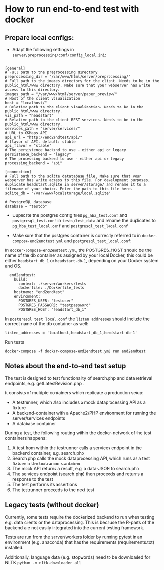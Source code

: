 # How to run end-to-end test with docker

## Prepare local configs:

* Adapt the following settings in `server/preprocessing/conf/config_local.ini`:

```

[general]
# Full path to the preprocessing directory
preprocessing_dir = "/var/www/html/server/preprocessing/"
# Full path to the images directory for the client. Needs to be in the public_html/www directory. Make sure that your webserver has write access to this directory.
images_path = "/var/www/html/server/paper_preview/"
# Host of the client visualization
host = "localhost/"
# Relative path to the client visualization. Needs to be in the public_html/www directory.
vis_path = "headstart"
# Relative path to the client REST services. Needs to be in the public_html/www directory.
services_path = "server/services/"
# URL to OKMaps API
api_url = "http://end2endtest/api/"
# flavor of API, default: stable
api_flavor = "stable"
# The persistence backend to use - either api or legacy
persistence_backend = "legacy"
# The processing backend to use - either api or legacy
processing_backend = "api"

[connection]
# Full path to the sqlite datatabase file. Make sure that your webserver has write access to this file. For development purposes, duplicate headstart.sqlite in server/storage/ and rename it to a filename of your choice. Enter the path to this file here.
sqlite_db = "/var/www/localstorage/local.sqlite"

# PostgreSQL database
database = "testdb"

```

* Duplicate the postgres config files `pg_hba_test.conf` and `postgresql_test.conf` in `tests/test_data` and rename the duplicates to `pg_hba_test_local.conf` and `postgresql_test_local.conf`

* Make sure that the postgres container is correctly referred to in `docker-compose-end2endtest.yml` and `postgresql_test_local.conf`:

In `docker-compose-end2endtest.yml`, the POSTGRES_HOST should be the name of the db container as assigned by your local Docker, this could be either `headstart_db_1` or `headstart-db-1`, depending on your Docker system and OS.

```
  end2endtest:
    build:
      context: ./server/workers/tests
      dockerfile: ./Dockerfile_tests
    hostname: "end2endtest"
    environment:
      POSTGRES_USER: "testuser"
      POSTGRES_PASSWORD: "testpassword"
      POSTGRES_HOST: "headstart_db_1"
```
In `postgresql_test_local.conf` the `listen_addresses` should include the correct name of the db container as well:

```
listen_addresses = 'localhost,headstart_db_1,headstart-db-1'
```

Run tests

```
docker-compose -f docker-compose-end2endtest.yml run end2endtest
```

## Notes about the end-to-end test setup

The test is designed to test functionality of search.php and data retrieval endpoints, e.g. getLatestRevision.php . 

It consists of multiple containers which replicate a production setup:

* A testrunner, which also includes a mock dataprocessing API as a fixture
* A backend-container with a Apache2/PHP environment for running the server/services endpoints
* A database container

During a test, the following routing within the docker-network of the test containers happens:

1. A test from within the testrunner calls a services endpoint in the backend container, e.g. search.php
1. Search.php calls the mock dataprocessing API, which runs as a test fixture in the testrunner container
1. The mock API returns a result, e.g. a data-JSON to search.php
1. The services endpoint (search.php) then proceeds and returns a response to the test
1. The test performs its assertions
1. The testrunner proceeds to the next test



## Legacy tests (without docker)


Currently, some tests require the dockerized backend to run when testing e.g. data clients or the dataprocessing. This is because the R-parts of the backend are not easily integrated into the current testing framework.

Tests are run from the server/workers folder by running pytest in an environment (e.g. anaconda) that has the requirements (requirements.txt) installed.

Additionally, language data (e.g. stopwords) need to be downloaded for NLTK `python -m nltk.downloader all`
